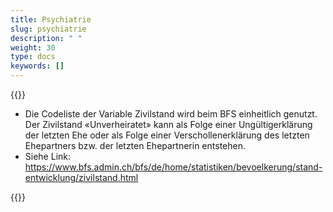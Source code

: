 ```yaml
---
title: Psychiatrie 
slug: psychiatrie
description: " "
weight: 30
type: docs
keywords: []
---
```


{{<collapsible title="Variable psy_zivilstand: Was ist mit dem Code 5 = unverheiratet gemeint bzw. wie unterscheidet sich dieser von ledig etc.?">}}
<ul>
<li>	Die Codeliste der Variable Zivilstand wird beim BFS einheitlich genutzt. Der Zivilstand «Unverheiratet» kann als Folge einer Ungültigerklärung der letzten Ehe oder als Folge einer Verschollenerklärung des letzten Ehepartners bzw. der letzten Ehepartnerin entstehen. </li>
<li>	Siehe Link: <a href="https://www.bfs.admin.ch/bfs/de/home/statistiken/bevoelkerung/stand-entwicklung/zivilstand.html"> https://www.bfs.admin.ch/bfs/de/home/statistiken/bevoelkerung/stand-entwicklung/zivilstand.html </a> </li>
</ul>
{{</collapsible>}}
